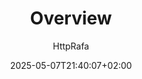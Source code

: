 ---
weight: 100
title: "Overview"
description: "Atomic Cloud is a cloud that was primarily developed for the game Minecraft, but it is possible to integrate other games with Atomic Cloud."
icon: "circle"
date: "2025-05-07T21:40:07+02:00"
lastmod: "2025-05-07T21:40:07+02:00"
author: "HttpRafa"
draft: false
toc: true
tags: ["Starter"]
categories: [""]
---
